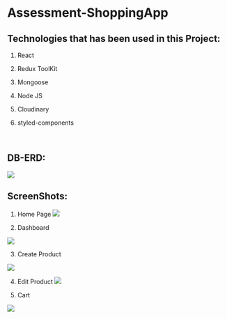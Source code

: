 # Assessment-ShoppingApp


## Technologies that has been used in this Project:

1. React

2. Redux ToolKit

3. Mongoose

4. Node JS

5. Cloudinary

6. styled-components

<br>

## DB-ERD: 

![](https://res.cloudinary.com/daah9umqu/image/upload/v1665826107/Screenshot_2022-10-15_122656_roboss.png)

## ScreenShots:

1. Home Page 
![](https://res.cloudinary.com/daah9umqu/image/upload/v1665822754/Screenshot_2022-10-15_113114_vhkres.png)

2. Dashboard

![](https://res.cloudinary.com/daah9umqu/image/upload/v1665822793/Screenshot_2022-10-15_113258_jyxprt.png)

3. Create Product 

![](https://res.cloudinary.com/daah9umqu/image/upload/v1665822847/Screenshot_2022-10-15_113350_jmhop1.png)

4. Edit Product
 ![](https://res.cloudinary.com/daah9umqu/image/upload/v1665823411/Screenshot_2022-10-15_114317_u1jeop.png)

 5. Cart 

 ![](https://res.cloudinary.com/daah9umqu/image/upload/v1665823480/Screenshot_2022-10-15_114428_sbdi8o.png)